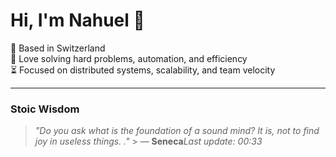 # Hi, I'm Nahuel :wave:

📍 Based in Switzerland  
💪 Love solving hard problems, automation, and efficiency  
⏳ Focused on distributed systems, scalability, and team velocity  

---

### Stoic Wisdom
> _"Do you ask what is the foundation of a sound mind? It is, not to find joy in useless things. ."_  > — **Seneca***Last update: 00:33*
